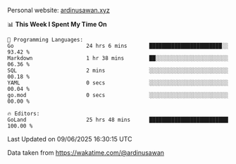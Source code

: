 Personal website: [ardinusawan.xyz](https://ardinusawan.xyz)

<!--START_SECTION:waka-->
📊 **This Week I Spent My Time On** 

```text
💬 Programming Languages: 
Go                       24 hrs 6 mins       ███████████████████████░░   93.42 % 
Markdown                 1 hr 38 mins        ██░░░░░░░░░░░░░░░░░░░░░░░   06.36 % 
SQL                      2 mins              ░░░░░░░░░░░░░░░░░░░░░░░░░   00.18 % 
YAML                     0 secs              ░░░░░░░░░░░░░░░░░░░░░░░░░   00.04 % 
go.mod                   0 secs              ░░░░░░░░░░░░░░░░░░░░░░░░░   00.00 % 

🔥 Editors: 
GoLand                   25 hrs 48 mins      █████████████████████████   100.00 % 
```


 Last Updated on 09/06/2025 16:30:15 UTC
<!--END_SECTION:waka-->
Data taken from https://wakatime.com/@ardinusawan
